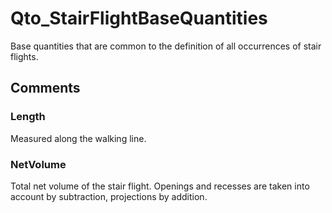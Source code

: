 # Qto_StairFlightBaseQuantities

Base quantities that are common to the definition of all occurrences of stair flights.


## Comments

### Length

Measured along the walking line.

### NetVolume

Total net volume of the stair flight. Openings and recesses are taken into account by subtraction, projections by addition.

